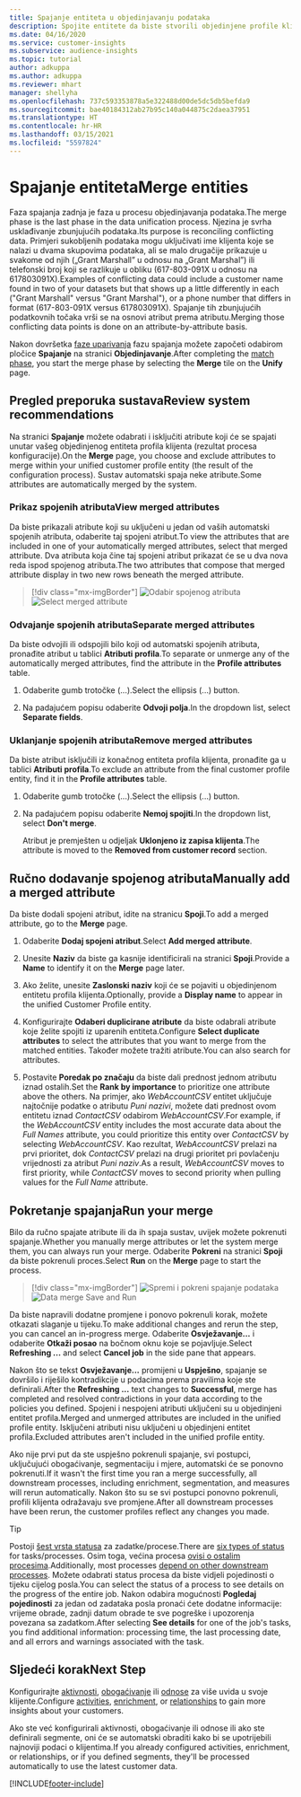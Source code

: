 ```yaml
---
title: Spajanje entiteta u objedinjavanju podataka
description: Spojite entitete da biste stvorili objedinjene profile klijenata.
ms.date: 04/16/2020
ms.service: customer-insights
ms.subservice: audience-insights
ms.topic: tutorial
author: adkuppa
ms.author: adkuppa
ms.reviewer: mhart
manager: shellyha
ms.openlocfilehash: 737c593353878a5e322488d00de5dc5db5befda9
ms.sourcegitcommit: bae40184312ab27b95c140a044875c2daea37951
ms.translationtype: HT
ms.contentlocale: hr-HR
ms.lasthandoff: 03/15/2021
ms.locfileid: "5597824"
---
```

# <a name="merge-entities"></a><span data-ttu-id="8363f-103">Spajanje entiteta</span><span class="sxs-lookup"><span data-stu-id="8363f-103">Merge entities</span></span>

<span data-ttu-id="8363f-104">Faza spajanja zadnja je faza u procesu objedinjavanja podataka.</span><span class="sxs-lookup"><span data-stu-id="8363f-104">The merge phase is the last phase in the data unification process.</span></span> <span data-ttu-id="8363f-105">Njezina je svrha usklađivanje zbunjujućih podataka.</span><span class="sxs-lookup"><span data-stu-id="8363f-105">Its purpose is reconciling conflicting data.</span></span> <span data-ttu-id="8363f-106">Primjeri sukobljenih podataka mogu uključivati ime klijenta koje se nalazi u dvama skupovima podataka, ali se malo drugačije prikazuje u svakome od njih („Grant Marshall” u odnosu na „Grant Marshal”) ili telefonski broj koji se razlikuje u obliku (617-803-091X u odnosu na 617803091X).</span><span class="sxs-lookup"><span data-stu-id="8363f-106">Examples of conflicting data could include a customer name found in two of your datasets but that shows up a little differently in each ("Grant Marshall" versus "Grant Marshal"), or a phone number that differs in format (617-803-091X versus 617803091X).</span></span> <span data-ttu-id="8363f-107">Spajanje tih zbunjujućih podatkovnih točaka vrši se na osnovi atribut prema atributu.</span><span class="sxs-lookup"><span data-stu-id="8363f-107">Merging those conflicting data points is done on an attribute-by-attribute basis.</span></span>

<span data-ttu-id="8363f-108">Nakon dovršetka [faze uparivanja](match-entities.md) fazu spajanja možete započeti odabirom pločice **Spajanje** na stranici **Objedinjavanje**.</span><span class="sxs-lookup"><span data-stu-id="8363f-108">After completing the [match phase](match-entities.md), you start the merge phase by selecting the **Merge** tile on the **Unify** page.</span></span>

## <a name="review-system-recommendations"></a><span data-ttu-id="8363f-109">Pregled preporuka sustava</span><span class="sxs-lookup"><span data-stu-id="8363f-109">Review system recommendations</span></span>

<span data-ttu-id="8363f-110">Na stranici **Spajanje** možete odabrati i isključiti atribute koji će se spajati unutar vašeg objedinjenog entiteta profila klijenta (rezultat procesa konfiguracije).</span><span class="sxs-lookup"><span data-stu-id="8363f-110">On the **Merge** page, you choose and exclude attributes to merge within your unified customer profile entity (the result of the configuration process).</span></span> <span data-ttu-id="8363f-111">Sustav automatski spaja neke atribute.</span><span class="sxs-lookup"><span data-stu-id="8363f-111">Some attributes are automatically merged by the system.</span></span>

### <a name="view-merged-attributes"></a><span data-ttu-id="8363f-112">Prikaz spojenih atributa</span><span class="sxs-lookup"><span data-stu-id="8363f-112">View merged attributes</span></span>

<span data-ttu-id="8363f-113">Da biste prikazali atribute koji su uključeni u jedan od vaših automatski spojenih atributa, odaberite taj spojeni atribut.</span><span class="sxs-lookup"><span data-stu-id="8363f-113">To view the attributes that are included in one of your automatically merged attributes, select that merged attribute.</span></span> <span data-ttu-id="8363f-114">Dva atributa koja čine taj spojeni atribut prikazat će se u dva nova reda ispod spojenog atributa.</span><span class="sxs-lookup"><span data-stu-id="8363f-114">The two attributes that compose that merged attribute display in two new rows beneath the merged attribute.</span></span>

> [!div class="mx-imgBorder"]
> <span data-ttu-id="8363f-115">![Odabir spojenog atributa](media/configure-data-merge-profile-attributes.png "Odabir spojenog atributa")</span><span class="sxs-lookup"><span data-stu-id="8363f-115">![Select merged attribute](media/configure-data-merge-profile-attributes.png "Select merged attribute")</span></span>

### <a name="separate-merged-attributes"></a><span data-ttu-id="8363f-116">Odvajanje spojenih atributa</span><span class="sxs-lookup"><span data-stu-id="8363f-116">Separate merged attributes</span></span>

<span data-ttu-id="8363f-117">Da biste odvojili ili odspojili bilo koji od automatski spojenih atributa, pronađite atribut u tablici **Atributi profila**.</span><span class="sxs-lookup"><span data-stu-id="8363f-117">To separate or unmerge any of the automatically merged attributes, find the attribute in the **Profile attributes** table.</span></span>

1. <span data-ttu-id="8363f-118">Odaberite gumb trotočke (...).</span><span class="sxs-lookup"><span data-stu-id="8363f-118">Select the ellipsis (...) button.</span></span>
  
2. <span data-ttu-id="8363f-119">Na padajućem popisu odaberite **Odvoji polja**.</span><span class="sxs-lookup"><span data-stu-id="8363f-119">In the dropdown list, select **Separate fields**.</span></span>

### <a name="remove-merged-attributes"></a><span data-ttu-id="8363f-120">Uklanjanje spojenih atributa</span><span class="sxs-lookup"><span data-stu-id="8363f-120">Remove merged attributes</span></span>

<span data-ttu-id="8363f-121">Da biste atribut isključili iz konačnog entiteta profila klijenta, pronađite ga u tablici **Atributi profila**.</span><span class="sxs-lookup"><span data-stu-id="8363f-121">To exclude an attribute from the final customer profile entity, find it in the **Profile attributes** table.</span></span>

1. <span data-ttu-id="8363f-122">Odaberite gumb trotočke (...).</span><span class="sxs-lookup"><span data-stu-id="8363f-122">Select the ellipsis (...) button.</span></span>
  
2. <span data-ttu-id="8363f-123">Na padajućem popisu odaberite **Nemoj spojiti**.</span><span class="sxs-lookup"><span data-stu-id="8363f-123">In the dropdown list, select **Don't merge**.</span></span>

   <span data-ttu-id="8363f-124">Atribut je premješten u odjeljak **Uklonjeno iz zapisa klijenta**.</span><span class="sxs-lookup"><span data-stu-id="8363f-124">The attribute is moved to the **Removed from customer record** section.</span></span>

## <a name="manually-add-a-merged-attribute"></a><span data-ttu-id="8363f-125">Ručno dodavanje spojenog atributa</span><span class="sxs-lookup"><span data-stu-id="8363f-125">Manually add a merged attribute</span></span>

<span data-ttu-id="8363f-126">Da biste dodali spojeni atribut, idite na stranicu **Spoji**.</span><span class="sxs-lookup"><span data-stu-id="8363f-126">To add a merged attribute, go to the **Merge** page.</span></span>

1. <span data-ttu-id="8363f-127">Odaberite **Dodaj spojeni atribut**.</span><span class="sxs-lookup"><span data-stu-id="8363f-127">Select **Add merged attribute**.</span></span>

2. <span data-ttu-id="8363f-128">Unesite **Naziv** da biste ga kasnije identificirali na stranici **Spoji**.</span><span class="sxs-lookup"><span data-stu-id="8363f-128">Provide a **Name** to identify it on the **Merge** page later.</span></span>

3. <span data-ttu-id="8363f-129">Ako želite, unesite **Zaslonski naziv** koji će se pojaviti u objedinjenom entitetu profila klijenta.</span><span class="sxs-lookup"><span data-stu-id="8363f-129">Optionally, provide a **Display name** to appear in the unified Customer Profile entity.</span></span>

4. <span data-ttu-id="8363f-130">Konfigurirajte **Odaberi duplicirane atribute** da biste odabrali atribute koje želite spojiti iz uparenih entiteta.</span><span class="sxs-lookup"><span data-stu-id="8363f-130">Configure **Select duplicate attributes** to select the attributes that you want to merge from the matched entities.</span></span> <span data-ttu-id="8363f-131">Također možete tražiti atribute.</span><span class="sxs-lookup"><span data-stu-id="8363f-131">You can also search for attributes.</span></span>

5. <span data-ttu-id="8363f-132">Postavite **Poredak po značaju** da biste dali prednost jednom atributu iznad ostalih.</span><span class="sxs-lookup"><span data-stu-id="8363f-132">Set the **Rank by importance** to prioritize one attribute above the others.</span></span> <span data-ttu-id="8363f-133">Na primjer, ako *WebAccountCSV* entitet uključuje najtočnije podatke o atributu *Puni nazivi*, možete dati prednost ovom entitetu iznad *ContactCSV* odabirom *WebAccountCSV*.</span><span class="sxs-lookup"><span data-stu-id="8363f-133">For example, if the *WebAccountCSV* entity includes the most accurate data about the *Full Names* attribute, you could prioritize this entity over *ContactCSV* by selecting *WebAccountCSV*.</span></span> <span data-ttu-id="8363f-134">Kao rezultat, *WebAccountCSV* prelazi na prvi prioritet, dok *ContactCSV* prelazi na drugi prioritet pri povlačenju vrijednosti za atribut *Puni naziv*.</span><span class="sxs-lookup"><span data-stu-id="8363f-134">As a result, *WebAccountCSV* moves to first priority, while *ContactCSV* moves to second priority when pulling values for the *Full Name* attribute.</span></span>

## <a name="run-your-merge"></a><span data-ttu-id="8363f-135">Pokretanje spajanja</span><span class="sxs-lookup"><span data-stu-id="8363f-135">Run your merge</span></span>

<span data-ttu-id="8363f-136">Bilo da ručno spajate atribute ili da ih spaja sustav, uvijek možete pokrenuti spajanje.</span><span class="sxs-lookup"><span data-stu-id="8363f-136">Whether you manually merge attributes or let the system merge them, you can always run your merge.</span></span> <span data-ttu-id="8363f-137">Odaberite **Pokreni** na stranici **Spoji** da biste pokrenuli proces.</span><span class="sxs-lookup"><span data-stu-id="8363f-137">Select **Run** on the **Merge** page to start the process.</span></span>

> [!div class="mx-imgBorder"]
> <span data-ttu-id="8363f-138">![Spremi i pokreni spajanje podataka](media/configure-data-merge-save-run.png "Spremi i pokreni spajanje podataka")</span><span class="sxs-lookup"><span data-stu-id="8363f-138">![Data merge Save and Run](media/configure-data-merge-save-run.png "Data merge Save and Run")</span></span>

<span data-ttu-id="8363f-139">Da biste napravili dodatne promjene i ponovo pokrenuli korak, možete otkazati slaganje u tijeku.</span><span class="sxs-lookup"><span data-stu-id="8363f-139">To make additional changes and rerun the step, you can cancel an in-progress merge.</span></span> <span data-ttu-id="8363f-140">Odaberite **Osvježavanje...** i odaberite **Otkaži posao**  na bočnom oknu koje se pojavljuje.</span><span class="sxs-lookup"><span data-stu-id="8363f-140">Select **Refreshing ...** and select **Cancel job**  in the side pane that appears.</span></span>

<span data-ttu-id="8363f-141">Nakon što se tekst **Osvježavanje...** promijeni u **Uspješno**, spajanje se dovršilo i riješilo kontradikcije u podacima prema pravilima koje ste definirali.</span><span class="sxs-lookup"><span data-stu-id="8363f-141">After the **Refreshing ...** text changes to **Successful**, merge has completed and resolved contradictions in your data according to the policies you defined.</span></span> <span data-ttu-id="8363f-142">Spojeni i nespojeni atributi uključeni su u objedinjeni entitet profila.</span><span class="sxs-lookup"><span data-stu-id="8363f-142">Merged and unmerged attributes are included in the unified profile entity.</span></span> <span data-ttu-id="8363f-143">Isključeni atributi nisu uključeni u objedinjeni entitet profila.</span><span class="sxs-lookup"><span data-stu-id="8363f-143">Excluded attributes aren't included in the unified profile entity.</span></span>

<span data-ttu-id="8363f-144">Ako nije prvi put da ste uspješno pokrenuli spajanje, svi postupci, uključujući obogaćivanje, segmentaciju i mjere, automatski će se ponovno pokrenuti.</span><span class="sxs-lookup"><span data-stu-id="8363f-144">If it wasn't the first time you ran a merge successfully, all downstream processes, including enrichment, segmentation, and measures will rerun automatically.</span></span> <span data-ttu-id="8363f-145">Nakon što su se svi postupci ponovno pokrenuli, profili klijenta odražavaju sve promjene.</span><span class="sxs-lookup"><span data-stu-id="8363f-145">After all downstream processes have been rerun, the customer profiles reflect any changes you made.</span></span>

> [!TIP]
> <span data-ttu-id="8363f-146">Postoji [šest vrsta statusa](system.md#status-types) za zadatke/procese.</span><span class="sxs-lookup"><span data-stu-id="8363f-146">There are [six types of status](system.md#status-types) for tasks/processes.</span></span> <span data-ttu-id="8363f-147">Osim toga, većina procesa [ovisi o ostalim procesima](system.md#refresh-policies).</span><span class="sxs-lookup"><span data-stu-id="8363f-147">Additionally, most processes [depend on other downstream processes](system.md#refresh-policies).</span></span> <span data-ttu-id="8363f-148">Možete odabrati status procesa da biste vidjeli pojedinosti o tijeku cijelog posla.</span><span class="sxs-lookup"><span data-stu-id="8363f-148">You can select the status of a process to see details on the progress of the entire job.</span></span> <span data-ttu-id="8363f-149">Nakon odabira mogućnosti **Pogledaj pojedinosti** za jedan od zadataka posla pronaći ćete dodatne informacije: vrijeme obrade, zadnji datum obrade te sve pogreške i upozorenja povezana sa zadatkom.</span><span class="sxs-lookup"><span data-stu-id="8363f-149">After selecting **See details** for one of the job's tasks, you find additional information: processing time, the last processing date, and all errors and warnings associated with the task.</span></span>

## <a name="next-step"></a><span data-ttu-id="8363f-150">Sljedeći korak</span><span class="sxs-lookup"><span data-stu-id="8363f-150">Next Step</span></span>

<span data-ttu-id="8363f-151">Konfigurirajte [aktivnosti](activities.md), [obogaćivanje](enrichment-microsoft-graph.md) ili [odnose](relationships.md) za više uvida u svoje klijente.</span><span class="sxs-lookup"><span data-stu-id="8363f-151">Configure [activities](activities.md), [enrichment](enrichment-microsoft-graph.md), or [relationships](relationships.md) to gain more insights about your customers.</span></span>

<span data-ttu-id="8363f-152">Ako ste već konfigurirali aktivnosti, obogaćivanje ili odnose ili ako ste definirali segmente, oni će se automatski obraditi kako bi se upotrijebili najnoviji podaci o klijentima.</span><span class="sxs-lookup"><span data-stu-id="8363f-152">If you already configured activities, enrichment, or relationships, or if you defined segments, they'll be processed automatically to use the latest customer data.</span></span>




[!INCLUDE[footer-include](../includes/footer-banner.md)]